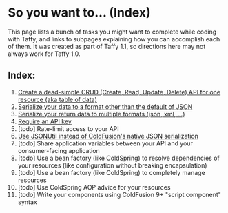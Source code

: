 # So you want to... (Index)

This page lists a bunch of tasks you might want to complete while coding with Taffy, and links to subpages explaining how you can accomplish each of them. It was created as part of Taffy 1.1, so directions here may not always work for Taffy 1.0.

## Index:

1. [Create a dead-simple CRUD (Create, Read, Update, Delete) API for one resource (aka table of data)](https://github.com/atuttle/Taffy/wiki/So-you-want-to:-Create-a-dead-simple-CRUD-API)
1. [Serialize your data to a format other than the default of JSON](https://github.com/atuttle/Taffy/wiki/So-you-want-to:-Serialize-data-to-a-different-data-type)
1. [Serialize your return data to multiple formats (json, xml, ...)](https://github.com/atuttle/Taffy/wiki/So-you-want-to:-Support-returning-multiple-formats)
1. [Require an API key](https://github.com/atuttle/Taffy/wiki/So-you-want-to:-Require-an-API-Key)
1. [todo] Rate-limit access to your API
1. [Use JSONUtil instead of ColdFusion's native JSON serialization](https://github.com/atuttle/Taffy/wiki/So-you-want-to:-Use-JSONUtil-instead-of-Native-JSON-serialization)
1. [todo] Share application variables between your API and your consumer-facing application
1. [todo] Use a bean factory (like ColdSpring) to resolve dependencies of your resources (like configuration without breaking encapsulation)
1. [todo] Use a bean factory (like ColdSpring) to completely manage resources
1. [todo] Use ColdSpring AOP advice for your resources
1. [todo] Write your components using ColdFusion 9+ "script component" syntax